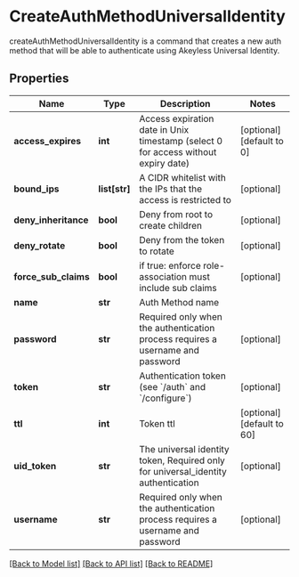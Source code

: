 # CreateAuthMethodUniversalIdentity

createAuthMethodUniversalIdentity is a command that creates a new auth method that will be able to authenticate using Akeyless Universal Identity.
## Properties
Name | Type | Description | Notes
------------ | ------------- | ------------- | -------------
**access_expires** | **int** | Access expiration date in Unix timestamp (select 0 for access without expiry date) | [optional] [default to 0]
**bound_ips** | **list[str]** | A CIDR whitelist with the IPs that the access is restricted to | [optional] 
**deny_inheritance** | **bool** | Deny from root to create children | [optional] 
**deny_rotate** | **bool** | Deny from the token to rotate | [optional] 
**force_sub_claims** | **bool** | if true: enforce role-association must include sub claims | [optional] 
**name** | **str** | Auth Method name | 
**password** | **str** | Required only when the authentication process requires a username and password | [optional] 
**token** | **str** | Authentication token (see &#x60;/auth&#x60; and &#x60;/configure&#x60;) | [optional] 
**ttl** | **int** | Token ttl | [optional] [default to 60]
**uid_token** | **str** | The universal identity token, Required only for universal_identity authentication | [optional] 
**username** | **str** | Required only when the authentication process requires a username and password | [optional] 

[[Back to Model list]](../README.md#documentation-for-models) [[Back to API list]](../README.md#documentation-for-api-endpoints) [[Back to README]](../README.md)


